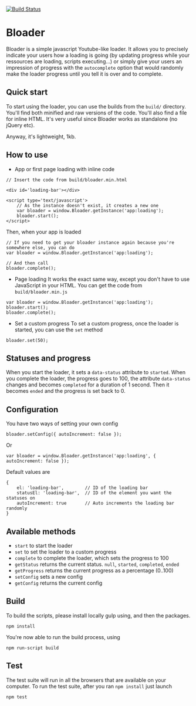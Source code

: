 [![Build Status](https://api.travis-ci.org/Wisembly/bloader.js.svg)](http://travis-ci.org/Wisembly/bloader.js)

# Bloader

Bloader is a simple javascript Youtube-like loader. It allows you to precisely
indicate your users how a loading is going (by updating progress while your
ressources are loading, scripts executing...) or simply give your users an
impression of progress with the `autocomplete` option that would randomly make
the loader progress until you tell it is over and to complete.


## Quick start
To start using the loader, you can use the builds from the ````build/```` directory.
You'll find both minified and raw versions of the code.
You'll also find a file for inline HTML. It's very useful since Bloader works as standalone (no jQuery etc).

Anyway, it's lightweight, 1kb.

## How to use
* App or first page loading with inline code
````
// Insert the code from build/bloader.min.html

<div id='loading-bar'></div>

<script type='text/javascript'>
    // As the instance doesn't exist, it creates a new one
    var bloader = window.Bloader.getInstance('app:loading');
    bloader.start();
</script>
````

Then, when your app is loaded

````
// If you need to get your bloader instance again because you're somewhere else, you can do
var bloader = window.Bloader.getInstance('app:loading');

// And then call
bloader.complete();
````

* Page loading
It works the exact same way, except you don't have to use JavaScript in your HTML.
You can get the code from ````build/bloader.min.js````
````
var bloader = window.Bloader.getInstance('app:loading');
bloader.start();
bloader.complete();
````

* Set a custom progress
To set a custom progress, once the loader is started, you can use the ````set```` method
````
bloader.set(50);
````

## Statuses and progress
When you start the loader, it sets a ````data-status```` attribute to ````started````.
When you complete the loader, the progress goes to 100, the attribute ````data-status```` changes and becomes ````completed```` for a duration of 1 second.
Then it becomes ````ended```` and the progress is set back to 0.

## Configuration
You have two ways of setting your own config
````
bloader.setConfig({ autoIncrement: false });
````
Or
````
var bloader = window.Bloader.getInstance('app:loading', { autoIncrement: false });
````

Default values are
````
{
    el: 'loading-bar',        // ID of the loading bar
    statusEl: 'loading-bar',  // ID of the element you want the statuses on
    autoIncrement: true       // Auto increments the loading bar randomly
}
````

## Available methods
* ````start````         to start the loader
* ````set````           to set the loader to a custom progress
* ````complete````      to complete the loader, which sets the progress to 100
* ````getStatus````     returns the current status. ````null````, ````started````, ````completed````, ````ended````
* ````getProgress````   returns the current progress as a percentage (0..100)
* ````setConfig````     sets a new config
* ````getConfig````     returns the current config

## Build
To build the scripts, please install locally gulp using, and then the packages.
````
npm install
````

You're now able to run the build process, using
````
npm run-script build
````

## Test
The test suite will run in all the browsers that are available on your computer.
To run the test suite, after you ran ````npm install```` just launch
````
npm test
````

